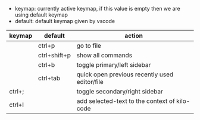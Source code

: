 - keymap: currently active keymap, if this value is empty then we are using default keymap
- default: default keymap given by vscode

| keymap | default      | action                                        |
| ------ | ------------ | --------------------------------------------- |
|        | ctrl+p       | go to file                                    |
|        | ctrl+shift+p | show all commands                             |
|        | ctrl+b       | toggle primary/left sidebar                   |
|        | ctrl+tab     | quick open previous recently used editor/file |
| ctrl+; |              | toggle secondary/right sidebar                |
| ctrl+l |              | add selected-text to the context of kilo-code |
